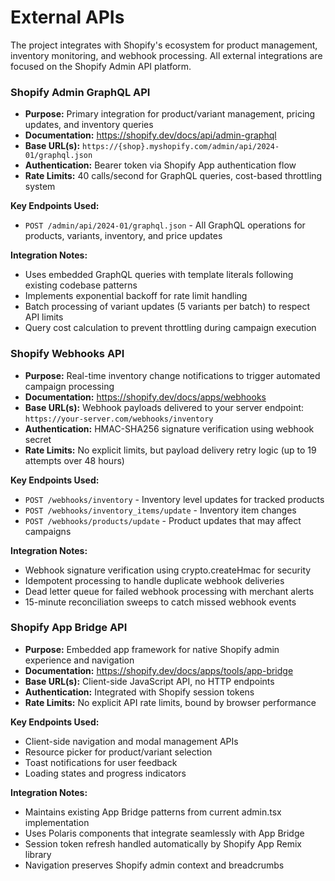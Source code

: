 # External APIs

The project integrates with Shopify's ecosystem for product management, inventory monitoring, and webhook processing. All external integrations are focused on the Shopify Admin API platform.

### Shopify Admin GraphQL API

- **Purpose:** Primary integration for product/variant management, pricing updates, and inventory queries
- **Documentation:** https://shopify.dev/docs/api/admin-graphql
- **Base URL(s):** `https://{shop}.myshopify.com/admin/api/2024-01/graphql.json`
- **Authentication:** Bearer token via Shopify App authentication flow
- **Rate Limits:** 40 calls/second for GraphQL queries, cost-based throttling system

**Key Endpoints Used:**
- `POST /admin/api/2024-01/graphql.json` - All GraphQL operations for products, variants, inventory, and price updates

**Integration Notes:** 
- Uses embedded GraphQL queries with template literals following existing codebase patterns
- Implements exponential backoff for rate limit handling
- Batch processing of variant updates (5 variants per batch) to respect API limits
- Query cost calculation to prevent throttling during campaign execution

### Shopify Webhooks API

- **Purpose:** Real-time inventory change notifications to trigger automated campaign processing
- **Documentation:** https://shopify.dev/docs/apps/webhooks
- **Base URL(s):** Webhook payloads delivered to your server endpoint: `https://your-server.com/webhooks/inventory`
- **Authentication:** HMAC-SHA256 signature verification using webhook secret
- **Rate Limits:** No explicit limits, but payload delivery retry logic (up to 19 attempts over 48 hours)

**Key Endpoints Used:**
- `POST /webhooks/inventory` - Inventory level updates for tracked products
- `POST /webhooks/inventory_items/update` - Inventory item changes
- `POST /webhooks/products/update` - Product updates that may affect campaigns

**Integration Notes:**
- Webhook signature verification using crypto.createHmac for security
- Idempotent processing to handle duplicate webhook deliveries
- Dead letter queue for failed webhook processing with merchant alerts
- 15-minute reconciliation sweeps to catch missed webhook events

### Shopify App Bridge API

- **Purpose:** Embedded app framework for native Shopify admin experience and navigation
- **Documentation:** https://shopify.dev/docs/apps/tools/app-bridge
- **Base URL(s):** Client-side JavaScript API, no HTTP endpoints
- **Authentication:** Integrated with Shopify session tokens
- **Rate Limits:** No explicit API rate limits, bound by browser performance

**Key Endpoints Used:**
- Client-side navigation and modal management APIs
- Resource picker for product/variant selection
- Toast notifications for user feedback
- Loading states and progress indicators

**Integration Notes:**
- Maintains existing App Bridge patterns from current admin.tsx implementation
- Uses Polaris components that integrate seamlessly with App Bridge
- Session token refresh handled automatically by Shopify App Remix library
- Navigation preserves Shopify admin context and breadcrumbs
